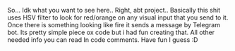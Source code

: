 So... Idk what you want to see here..
Right, abt project..
Basically this shit uses HSV filter to look for red/orange on any visual input that you send to it. Once there is something looking like fire it sends a message by Telegram bot.
Its pretty simple piece ox code but i had fun creating that. All other needed info you can read In code comments.
Have fun I guess :D
